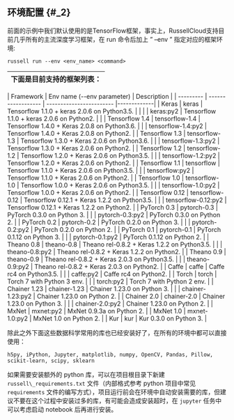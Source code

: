 ## 环境配置 {#_2}

前面的示例中我们默认使用的是TensorFlow框架，事实上，RussellCloud支持目前几乎所有的主流深度学习框架，在 run 命令后加上 ” –env ” 指定对应的框架环境:

```
russell run --env <env_name> <command>
```

| 下面是目前支持的框架列表： |
| :--- |

| Framework | Env name (--env parameter)  |  Description              | 
| --------- | ------------------ | ------------------------ |-------------|
| Keras | keras      | Tensorflow 1.1.0 + keras 2.0.6 on Python3.5. |  |
|       | keras:py2  | Tensorflow 1.1.0 + keras 2.0.6 on Python2. |  |
| Tensorflow 1.4 | tensorflow-1.4  | Tensorflow 1.4.0 + Keras 2.0.8 on Python3.6. | 
|                | tensorflow-1.4:py2  | Tensorflow 1.4.0 + Keras 2.0.8 on Python2. | 
| Tensorflow 1.3 | tensorflow-1.3  | Tensorflow 1.3.0 + Keras 2.0.6 on Python3.6. | 
|                | tensorflow-1.3:py2  | Tensorflow 1.3.0 + Keras 2.0.6 on Python2. | 
| Tensorflow 1.2 | tensorflow-1.2  | Tensorflow 1.2.0 + Keras 2.0.6 on Python3.5. | 
|                | tensorflow-1.2:py2  | Tensorflow 1.2.0 + Keras 2.0.6 on Python2. | 
| Tensorflow 1.1 | tensorflow  | Tensorflow 1.1.0 + Keras 2.0.6 on Python3.5. | 
|                | tensorflow:py2  | Tensorflow 1.1.0 + Keras 2.0.6 on Python2. | 
| Tensorflow 1.0 | tensorflow-1.0  | Tensorflow 1.0.0 + Keras 2.0.6 on Python3.5. | 
|                | tensorflow-1.0:py2  | Tensorflow 1.0.0 + Keras 2.0.6 on Python2. | 
| Tensorflow 0.12 | tensorflow-0.12  | Tensorflow 0.12.1 + Keras 1.2.2 on Python3.5. | 
|                 | tensorflow-0.12:py2  | Tensorflow 0.12.1 + Keras 1.2.2 on Python2. | 
| PyTorch 0.3 | pytorch-0.3     | PyTorch 0.3.0 on Python 3. | 
|             | pytorch-0.3:py2 | PyTorch 0.3.0 on Python 2. | 
| PyTorch 0.2 | pytorch-0.2     | PyTorch 0.2.0 on Python 3. | 
|             | pytorch-0.2:py2 | PyTorch 0.2.0 on Python 2. | 
| PyTorch 0.1 | pytorch-0.1     | PyTorch 0.1.12 on Python 3. | 
|             | pytorch-0.1:py2 | PyTorch 0.1.12 on Python 2. | 
| Theano 0.8 | theano-0.8  | Theano rel-0.8.2 + Keras 1.2.2 on Python3.5. | 
|            | theano-0.8:py2  | Theano rel-0.8.2 + Keras 1.2.2 on Python2. | 
| Theano 0.9 | theano-0.9  | Theano rel-0.8.2 + Keras 2.0.3 on Python3.5. | 
|            | theano-0.9:py2  | Theano rel-0.8.2 + Keras 2.0.3 on Python2. | 
| Caffe | caffe  | Caffe rc4 on Python3.5. | 
|       | caffe:py2  | Caffe rc4 on Python2. | 
| Torch | torch | Torch 7 with Python 3 env. | 
|       | torch:py2 | Torch 7 with Python 2 env. | 
| Chainer 1.23 | chainer-1.23 | Chainer 1.23.0 on Python 3. | 
|              | chainer-1.23:py2 | Chainer 1.23.0 on Python 2. | 
| Chainer 2.0 | chainer-2.0 | Chainer 1.23.0 on Python 3. | 
|             | chainer-2.0:py2 | Chainer 1.23.0 on Python 2. | 
| MxNet | mxnet:py2 | MxNet 0.9.3a on Python 2. | 
| MxNet 1.0 | mxnet-1.0:py2 | MxNet 1.0 on Python 2. | 
| Kur | kur | Kur 0.3.0 on Python 3. |


除此之外下面这些数据科学常用的库也已经安装好了，在所有的环境中都可以直接使用：

```
h5py, iPython, Jupyter, matplotlib, numpy, OpenCV, Pandas, Pillow, scikit-learn, scipy, sklearn
```

如果需要安装额外的 python 库，可以在项目根目录下新建 `russell\_requirements.txt` 文件（内部格式参考 python 项目中常见 `requirements` 文件的编写方式），项目运行前会在环境中自动安装需要的库，但建议不要在这个过程中安装过多的库，有可能会造成安装超时，在 `jupyter` 任务中可以考虑启动 notebook 后再进行安装。